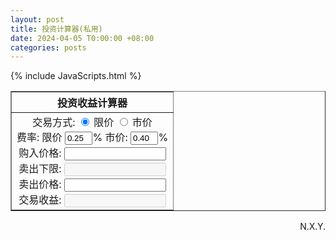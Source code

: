 ```yaml
---
layout: post
title: 投资计算器(私用)
date: 2024-04-05 T0:00:00 +08:00
categories: posts
---
```


{% include JavaScripts.html %}

<script>
    function investmentCalculatorA(){
        setInterval(
            function() {
                var tradeMethod;
                for(var i = 0; i < document.getElementsByName("ICAtradeMethod").length; i++){
                    if(document.getElementsByName("ICAtradeMethod")[i].checked){
                        tradeMethod = document.getElementsByName("ICAtradeMethod")[i].value;
                    }
                }
                tradeMethod = (tradeMethod == "make"? 1 : 0);
                var makeRate = document.getElementById("ICAmakeRate").value / 100.0;
                var takeRate = document.getElementById("ICAtakeRate").value / 100.0;
                var buyPrice = document.getElementById("ICAbuyPrice").value;

                var rate = (tradeMethod == 1? makeRate : takeRate);
                var sellLimit = (rate + 1) / (1 - rate) * buyPrice;
                document.getElementById("ICAsellLimit").value = sellLimit.toFixed(2);

                var sellPrice = document.getElementById("ICAsellPrice").value;
                var profitRate = (sellPrice - (sellPrice * rate) - (buyPrice * rate) - buyPrice) / buyPrice * 100.00;
                document.getElementById("ICAprofitRate").value = profitRate.toFixed(2) + "%";

        }, 100);
    }
    investmentCalculatorA();
</script>

<table border="1" align="center" cellpadding="0">
    <thead>
        <tr>
            <th>投资收益计算器</th>
        </tr>
    </thead>
    <tbody>
    <tr align="center">
        <td>
            交易方式:
            <input type="radio" id="ICAmakeRadio" name="ICAtradeMethod" value="make" checked />
            <label for="makeRadio">限价</label>
            <input type="radio" id="ICAtakeRadio" name="ICAtradeMethod" value="take" />
            <label for="takeRadio">市价</label>
            <br>
            费率: 限价
            <input id="ICAmakeRate" type="tel" value="0.25" style="width: 6ch"></input>% 
            市价: 
            <input id="ICAtakeRate" type="tel" value="0.40" style="width: 6ch"></input>%
            <br>
            购入价格:
            <input id="ICAbuyPrice" type="tel" value="" style="width: 22ch"></input>
            <br>
            卖出下限:
            <input id="ICAsellLimit" type="tel" disabled="yes" value="" style="width: 22ch"></input>
            <br>
            卖出价格:
            <input id="ICAsellPrice" type="tel" value="" style="width: 22ch"></input>
            <br>
            交易收益:
            <input id="ICAprofitRate" type="tel" disabled="yes" value="" style="width: 22ch"></input>
        </td>
    </tr>
    </tbody>
</table>


<p align="right">N.X.Y.</p>  
